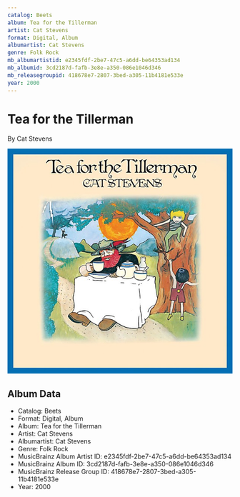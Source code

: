 ```yaml
---
catalog: Beets
album: Tea for the Tillerman
artist: Cat Stevens
format: Digital, Album
albumartist: Cat Stevens
genre: Folk Rock
mb_albumartistid: e2345fdf-2be7-47c5-a6dd-be64353ad134
mb_albumid: 3cd2187d-fafb-3e8e-a350-086e1046d346
mb_releasegroupid: 418678e7-2807-3bed-a305-11b4181e533e
year: 2000
---
```


# Tea for the Tillerman

By Cat Stevens

![](../../assets/beetscovers/Cat_Stevens-Tea_for_the_Tillerman.jpg)

## Album Data

- Catalog: Beets
- Format: Digital, Album
- Album: Tea for the Tillerman
- Artist: Cat Stevens
- Albumartist: Cat Stevens
- Genre: Folk Rock
- MusicBrainz Album Artist ID: e2345fdf-2be7-47c5-a6dd-be64353ad134
- MusicBrainz Album ID: 3cd2187d-fafb-3e8e-a350-086e1046d346
- MusicBrainz Release Group ID: 418678e7-2807-3bed-a305-11b4181e533e
- Year: 2000

